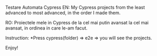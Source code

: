 Testare Automata Cypress
EN: My Cypress projects from the least advanced to most advanced, in the order I made them.

RO: Proiectele mele in Cypress de la cel mai putin avansat la cel mai avansat, in ordinea in care le-am facut.


Instruction:
*Press cypress(folder) => e2e => you will see the projects.

 Enjoy!
